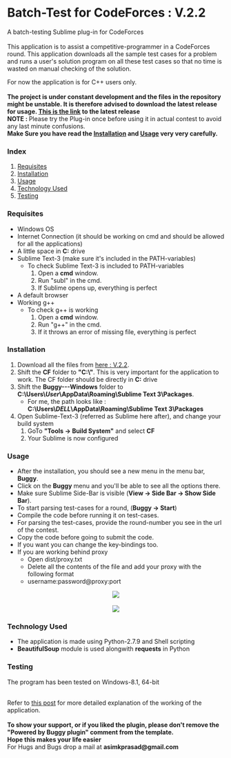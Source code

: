 <h1>Batch-Test for CodeForces : V.2.2</h1>

A batch-testing Sublime plug-in for CodeForces
<br><br>
This application is to assist a competitive-programmer in a CodeForces round. This application downloads all the sample test cases for a problem and runs a user&#39;s solution program on all these test cases so that no time is wasted on manual checking of the solution.

For now the application is for C++ users only.<br>
<br>
<b>The project is under constant development and the files in the repository might be unstable. It is therefore advised to download the latest release for usage. <a href="https://github.com/pakhandi/Buggy---Windows/archive/V.2.2.zip">This is the link</a> to the latest release</b>
<br>
<b>NOTE : </b>Please try the Plug-in once before using it in actual contest to avoid any last minute confusions.<br>
<b>Make Sure you have read the <a href="#installation">Installation</a> and <a href="#usage">Usage</a> very very carefully.</b>
<br>

<h3>Index</h3>
<ol>
<li><a href="#requisites">Requisites</a></li>
<li><a href="#installation">Installation</a></li>
<li><a href="#usage">Usage</a></li>
<li><a href="#techused">Technology Used</a></li>
<li><a href="#testing">Testing</a></li>
</ol>

<a name="requisites"><h3>Requisites</h3></a>
<ul>
<li>Windows OS</li>
<li>Internet Connection (it should be working on cmd and should be allowed for all the applications)</li>
<li>A little space in <b>C:</b> drive</li>
<li>Sublime Text-3 (make sure it&#39;s included in the PATH-variables)
	<ul>
	<li>To check Sublime Text-3 is included to PATH-variables
		<ol>
		<li>Open a <b>cmd</b> window.</li>
		<li>Run "subl" in the cmd.</li>
		<li>If Sublime opens up, everything is perfect</li>
		</ol>
	</li>
	</ul>
</li>
<li>A default browser</li>
<li>Working g++
	<ul>
	<li>To check g++ is working
		<ol>
		<li>Open a <b>cmd</b> window.</li>
		<li>Run "g++" in the cmd.</li>
		<li>If it throws an error of missing file, everything is perfect</li>
		</ol>
	</li>
	</ul>
</li>
</ul>

<a name="installation"><h3>Installation</h3></a>
<ol>
<li>Download all the files from <a href="https://github.com/pakhandi/Buggy---Windows/archive/V.2.2.zip">here : V.2.2</a>.</li>
<li>Shift the <b>CF</b> folder to <b>"C:\"</b>. This is very important for the application to work. The CF folder should be directly in <b>C:</b> drive</li>
<li>Shift the <b>Buggy---Windows</b> folder to <b>C:\Users\<i>User</i>\AppData\Roaming\Sublime Text 3\Packages</b>.
	<ul>
	<li> For me, the path looks like : <b>C:\Users\<i>DELL</i>\AppData\Roaming\Sublime Text 3\Packages</b>
	</li>
	</ul>
</li>
<li>Open Sublime-Text-3 (referred as Sublime here after), and change your build system
	<ol>
	<li>GoTo <b>"Tools -> Build System"</b> and select <b>CF</b> </li>
	<li>Your Sublime is now configured</li>
	</ol>
</li>
</ol>

<a name="usage"><h3>Usage</h3></a>
<ul>
<li>After the installation, you should see a new menu in the menu bar, <b>Buggy</b>.</li>
<li>Click on the <b>Buggy</b> menu and you&#39;ll be able to see all the options there.</li>
<li>Make sure Sublime Side-Bar is visible (<b>View -> Side Bar -> Show Side Bar</b>).</li>
<li>To start parsing test-cases for a round, (<b>Buggy -> Start</b>)</li>
<li>Compile the code before running it on test-cases.</li>
<li>For parsing the test-cases, provide the round-number you see in the url of the contest.</li>
<li>Copy the code before going to submit the code.</li>
<li>If you want you can change the key-bindings too.</li>
<li>If you are working behind proxy
	<ul>
	<li>Open dist/proxy.txt</li>
	<li>Delete all the contents of the file and add your proxy with the following format </li>
	<li>username:password@proxy:port</li>
	</ul>
</li>
</ul>
<center><img src="https://github.com/pakhandi/BatchTest_CodeForces/blob/master/src_windows/menu.jpg?raw=true"></center>
<br>
<center><img src="https://github.com/pakhandi/BatchTest_CodeForces/blob/master/src_windows/CF.JPG?raw=true"></center>

<a name="techused"><h3>Technology Used</h3></a>
<ul>
<li>The application is made using Python-2.7.9 and Shell scripting</li>
<li><b>BeautifulSoup</b> module is used alongwith <b>requests</b> in Python</li>
</ul>

<a name="testing"><h3>Testing</h3></a>
The program has been tested on Windows-8.1, 64-bit

<br>
Refer to <a href="http://bugecode.com/post.php?pid=118" target="_blank">this post</a> for more detailed explanation of the working of the application.
<br>
<br>
<b>To show your support, or if you liked the plugin, please don't remove the "Powered by Buggy plugin" comment from the template. </b><br>
<b>Hope this makes your life easier</b><br>
For Hugs and Bugs drop a mail at <b>asimkprasad@gmail.com</b>
